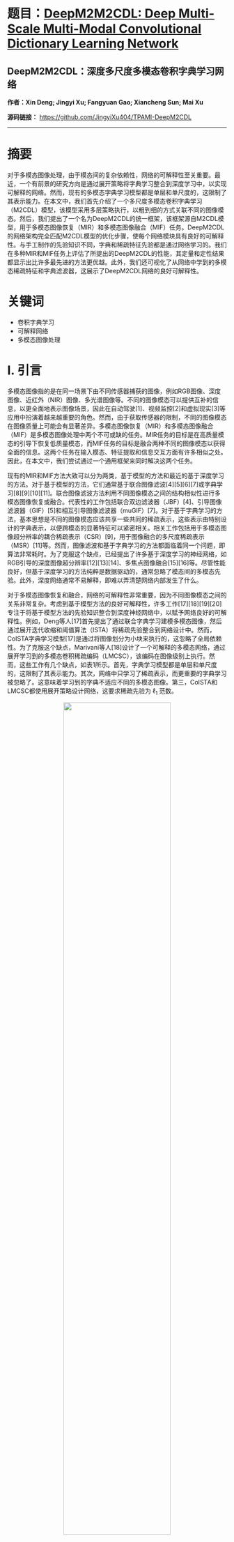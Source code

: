 # 题目：[DeepM2M2CDL: Deep Multi-Scale Multi-Modal Convolutional Dictionary Learning Network](https://ieeexplore.ieee.org/document/10323520/)  
## DeepM2M2CDL：深度多尺度多模态卷积字典学习网络
**作者：Xin Deng; Jingyi Xu; Fangyuan Gao; Xiancheng Sun; Mai Xu** 

**源码链接：** https://github.com/JingyiXu404/TPAMI-DeepM2CDL
****
# 摘要

对于多模态图像处理，由于模态间的复杂依赖性，网络的可解释性至关重要。最近，一个有前景的研究方向是通过展开策略将字典学习整合到深度学习中，以实现可解释的网络。然而，现有的多模态字典学习模型都是单层和单尺度的，这限制了其表示能力。在本文中，我们首先介绍了一个多尺度多模态卷积字典学习（M2CDL）模型，该模型采用多层策略执行，以粗到细的方式关联不同的图像模态。然后，我们提出了一个名为DeepM2CDL的统一框架，该框架源自M2CDL模型，用于多模态图像恢复（MIR）和多模态图像融合（MIF）任务。DeepM2CDL的网络架构完全匹配M2CDL模型的优化步骤，使每个网络模块具有良好的可解释性。与手工制作的先验知识不同，字典和稀疏特征先验都是通过网络学习的。我们在多种MIR和MIF任务上评估了所提出的DeepM2CDL的性能，其定量和定性结果都显示出比许多最先进的方法更优越。此外，我们还可视化了从网络中学到的多模态稀疏特征和字典滤波器，这展示了DeepM2CDL网络的良好可解释性。

# 关键词

- 卷积字典学习
- 可解释网络
- 多模态图像处理

# I. 引言

多模态图像指的是在同一场景下由不同传感器捕获的图像，例如RGB图像、深度图像、近红外（NIR）图像、多光谱图像等。不同的图像模态可以提供互补的信息，以更全面地表示图像场景，因此在自动驾驶[1]、视频监控[2]和虚拟现实[3]等应用中扮演着越来越重要的角色。然而，由于获取传感器的限制，不同的图像模态在图像质量上可能会有显著差异。多模态图像恢复（MIR）和多模态图像融合（MIF）是多模态图像处理中两个不可或缺的任务。MIR任务的目标是在高质量模态的引导下恢复低质量模态，而MIF任务的目标是融合两种不同的图像模态以获得全面的信息。这两个任务在输入模态、特征提取和信息交互方面有许多相似之处。因此，在本文中，我们尝试通过一个通用框架来同时解决这两个任务。

现有的MIR和MIF方法大致可以分为两类，基于模型的方法和最近的基于深度学习的方法。对于基于模型的方法，它们通常基于联合图像滤波[4][5][6][7]或字典学习[8][9][10][11]。联合图像滤波方法利用不同图像模态之间的结构相似性进行多模态图像恢复或融合。代表性的工作包括联合双边滤波器（JBF）[4]、引导图像滤波器（GIF）[5]和相互引导图像滤波器（muGIF）[7]。对于基于字典学习的方法，基本思想是不同的图像模态应该共享一些共同的稀疏表示，这些表示由特别设计的字典表示，以便跨模态的显著特征可以紧密相关。相关工作包括用于多模态图像超分辨率的耦合稀疏表示（CSR）[9]，用于图像融合的多尺度稀疏表示（MSR）[11]等。然而，图像滤波和基于字典学习的方法都面临着同一个问题，即算法非常耗时。为了克服这个缺点，已经提出了许多基于深度学习的神经网络，如RGB引导的深度图像超分辨率[12][13][14]、多焦点图像融合[15][16]等。尽管性能良好，但基于深度学习的方法纯粹是数据驱动的，通常忽略了模态间的多模态先验。此外，深度网络通常不易解释，即难以弄清楚网络内部发生了什么。

对于多模态图像恢复和融合，网络的可解释性非常重要，因为不同图像模态之间的关系非常复杂。考虑到基于模型方法的良好可解释性，许多工作[17][18][19][20]专注于将基于模型方法的先验知识整合到深度神经网络中，以赋予网络良好的可解释性。例如，Deng等人[17]首先提出了通过联合字典学习建模多模态图像，然后通过展开迭代收缩和阈值算法（ISTA）将稀疏先验整合到网络设计中。然而，CoISTA字典学习模型[17]是通过将图像划分为小块来执行的，这忽略了全局依赖性。为了克服这个缺点，Marivani等人[18]设计了一个可解释的多模态网络，通过展开学习到的多模态卷积稀疏编码（LMCSC），该编码在图像级别上执行。然而，这些工作有几个缺点，如表1所示。首先，字典学习模型都是单层和单尺度的，这限制了其表示能力。其次，网络中只学习了稀疏表示，而更重要的字典学习被忽略了。这意味着学习到的字典不适应不同的多模态图像。第三，CoISTA和LMCSC都使用展开策略设计网络，这要求稀疏先验为 $\ell_ 1$ 范数。

<div align=center>
  <img src="https://img-blog.csdnimg.cn/direct/2df2fd309bed49c291e433d33f6b0421.png#pic_ center" width="70%" />
</div>

在本文中，为了克服上述缺点，我们提出了一个深度多尺度多模态卷积字典学习（DeepM2CDL）网络，用于MIR和MIF任务。与现有方法CoISTA[17]和LMCSC[18]相比，我们的创新和改进如下：1）与CoISTA和LMCSC中的单层和单尺度模型相比，我们提出了一个多层和多尺度的卷积字典模型，能够提取更详细的特征。2）与CoISTA和LMCSC只更新稀疏表示不同，我们的DeepM2CDL交替更新不同模态的字典和稀疏表示。这样，学习到的字典能够适应不同的多模态图像，从而提高了MIR和MIF任务的性能。3）我们设计了一个网络来学习多模态图像先验，而不是手工制作的 $\ell_ 1$ 范数稀疏先验。此外，我们的网络架构是严格按照字典学习过程设计的，而不是展开策略。本文的主要贡献总结如下：

- 我们介绍了一个多尺度和多模态卷积字典学习（M2CDL）模型，该模型采用多层策略执行，以粗到细的方式关联不同的图像模态。
- 我们从M2CDL模型派生出一个统一的网络，用于MIR和MIF任务。网络架构具有良好的可解释性，完全匹配M2CDL模型的多尺度和多层优化步骤。
- 我们可视化了从网络中学到的多模态稀疏特征和字典滤波器，展示了所提出的DeepM2CDL网络的良好可解释性。

本文的其余部分组织如下。第二节回顾了多模态字典学习和模型驱动的可解释网络的相关研究。第三节分别介绍了MIR和MIF任务的多尺度多模态卷积字典学习（M2CDL）模型。第四节详细介绍了所提出的DeepM2CDL网络的架构。第五节讨论了不同MIP任务上的实验结果，第六节对本文进行了总结。

# II. 相关工作

## A. 多模态字典学习

多模态字典学习旨在为不同的图像模态学习一组多模态字典滤波器，这在许多多模态图像处理任务中已被广泛使用，例如引导图像超分辨率[9]、[21]、医学图像融合[22]和图像分离[23]。传统的多模态字典学习方法大多在块级别上执行，即整个图像被分割成小块进行字典学习。例如，Kwon等人[10]提出了为RGB和深度图像学习一组多尺度字典，以实现RGB引导的深度图像超分辨率。这些字典需要共享相同的稀疏表示，以密切关联不同的模态。对于图像分离，Deligiannis等人[23]提出了为每种模态学习两个字典，其中一个字典用于共同特征表示，另一个字典用于不同特征表示。这种耦合字典学习方法也已用于多模态图像超分辨率和去噪[9]、[24]。除了上述低级任务，多模态字典学习还被用于一些高级视觉任务，如图像分类[25]和个人重新识别[26]。

上述方法基于块级别的字典学习，通常忽略了整个图像的全局一致性，导致学习效率低下。为了解决这个问题，提出了多模态卷积字典学习，它可以在图像级别上捕获不同模态之间的全局关系。例如，Liu等人[27]将卷积字典学习引入多模态图像融合，显著提高了融合性能并减少了对图像错位的敏感性。对于多模态图像去噪，Gao等人[28]提出了一个在离散傅里叶变换（DFT）域中的耦合卷积字典学习，它可以从不同的图像模态中提取共同信息以提高去噪性能。对于RGB+NIR成像，Hu等人[29]应用多通道卷积稀疏编码从混合测量中重建RGB和NIR图像。对于神经活动检测，Tour等人[30]在大脑信号上应用了多变量卷积稀疏编码，能够检测出典型的时间波形和非正弦μ形模式。多模态字典学习方法具有良好的可解释性，然而，它们的计算复杂性非常高，这使得它们在实际应用中难以应用。

## B. 模型驱动的可解释深度网络

网络的可解释性一直是深度学习的一个重大问题。最近，许多研究工作专注于通过展开策略将图像的先验知识整合到网络设计中，以提高网络的可解释性。众所周知，许多基于模型的参数估计算法通过迭代更新参数，例如用于稀疏估计的迭代收缩和阈值算法（ISTA）、用于压缩感知的近似消息传递（AMP）算法，以及用于一般逆问题的交替方向乘子法（ADMM）。直观地，我们可以通过展开迭代步骤，将这些迭代算法转化为深度网络，即每个迭代可以被视为一个网络层或块。例如，Sun等人[31]提出了将ADMM算法的迭代步骤展开成深度网络，以快速重建磁共振成像（MRI）。对于盲图像去模糊，Li等人[32]从传统的梯度域总变分正则化方法中推广了一个迭代算法，并将其映射到神经网络中。最近，为了图像去噪，Xu等人[33]将其表述为一个多尺度卷积稀疏编码问题，并提出了一个迭代解决方案来解决这个问题。这个迭代解决方案随后被转化为一个可解释的网络，该网络在参数较少的情况下实现了良好的去噪性能。

与上述只涉及一种图像模态的任务相比，对于具有多个图像模态的MIP任务，网络的可解释性更加迫切和必要。在这个领域，已经进行了许多工作，例如多模态图像超分辨率[17]、[18]、[19]，图像配准[34]和图像融合[19]、[35]等。具体来说，对于多模态图像超分辨率，Deng等人[17]提出了一个联合字典学习模型，然后通过两个学习到的迭代收缩和阈值算法（LISTA）[36]分支展开模型以生成深度网络。Marivani等人[18]建立了一个具有边信息的卷积稀疏编码模型，用于引导图像超分辨率。然后他们提出了一个可以展开成可解释网络的近端解决方案。对于图像配准，Blendowski等人[34]将基于CNN的多模态特征整合到经典图像配准流程中，并提出了一个用于对齐MRI和CT图像的监督迭代下降算法（SUITS）。对于图像融合，Xie等人[35]构建了一个多光谱和高光谱图像融合模型，然后通过近端梯度算法优化了这个模型。优化过程被映射到一个深度网络中，其中每个模块都有清晰物理意义。对于医学图像分割，Zhang等人[37]设计了一个模态感知模块，以可学习的方式适应性地聚合模型特定特征，这使得跨模态的信息交换可解释。

# III. 多尺度多模态卷积字典学习 (M2CDL) 模型

对于多模态图像恢复和融合，最重要的问题是如何开发和建模不同模态之间的依赖性。在本节中，我们从卷积字典学习的角度对多模态依赖性进行建模，分别介绍了用于MIR和MIF任务的多尺度多模态卷积字典学习模型。本节使用的主要符号列表在表II中。

<div align=center>
  <img src="https://img-blog.csdnimg.cn/direct/c9dca81633874d6b9cb15c472b29353f.png#pic_ center" width="70%" />
</div>

## A. MIR任务的M2CDL模型

多模态图像恢复（MIR）任务的问题可以被表述如下：给定一个来自某一模态的低质量（LQ）图像  $x \in \mathbb{R}^{m \times n}$ ，以及另一个模态的高质量（HQ）图像  $y \in \mathbb{R}^{m \times n}$ ，我们的目标是在  $y$  的引导下恢复  $x$  的 HQ 版本。这里，我们使用符号  $z \in \mathbb{R}^{m \times n}$  来表示模态  $x$  的恢复 HQ 图像。与其他方法不同，我们以粗到细的方式对  $x$ 、 $y$  和  $z$  之间的关系进行建模，以提高建模精度。首先，我们分别通过多尺度卷积字典学习对  $x$  和  $y$  进行建模，其中  $x$  和  $y$  可以分解为几个尺度，每个尺度都有自己的字典滤波器，如下所示：

$$
x = \sum_ {s=1}^{S} x_ s = \sum_ {s=1}^{S} \sum_ {c=1}^{C} d_ {s,c} \ast u_ {s,c}
$$ 

$$
y = \sum_ {s=1}^{S} y_ s = \sum_ {s=1}^{S} \sum_ {t=1}^{T} h_ {s,t} \ast v_ {s,t}
$$ 

这里， $S$  表示尺度的总数，符号  $\ast$  表示卷积操作。 $x_ s$  和  $y_ s$  分别表示  $x$  和  $y$  在尺度  $s$  的图像分解。对于尺度  $s$ ， $\{ d_ {s,c} \}_ {c=1}^{C} \in \mathbb{R}^{k_ {s,c} \times k_ {s,c} \times C}$  和  $\{ h_ {s,t} \}_ {t=1}^{T} \in \mathbb{R}^{k_ {s,t} \times k_ {s,t} \times T}$  是  $x_ s$  和  $y_ s$  的卷积字典滤波器，滤波器大小分别为  $k_ {s,c} \times k_ {s,c}$  和  $k_ {s,t} \times k_ {s,t}$ 。字典滤波器的总数对于  $x_ s$  和  $y_ s$  分别是  $C$  和  $T$ 。相应地， $\{ u_ {s,c} \}_ {c=1}^{C} \in \mathbb{R}^{m \times n \times C}$  是通过字典滤波器  $\{ d_ {s,c} \}_ {c=1}^{C}$  从  $x_ s$  提取的一组稀疏特征，而  $\{ v_ {s,t} \}_ {t=1}^{T} \in \mathbb{R}^{m \times n \times T}$  是通过  $\{ h_ {s,t} \}_ {t=1}^{T}$  从  $y_ s$  提取的一组稀疏特征。

由于图像  $x$  的质量较低，如果我们只使用从  $x$  提取的稀疏特征， $z$  的恢复可能不令人满意。考虑到  $x$  和  $y$  是在同一场景下获取的，从高质量图像  $y$  提取的特征可以帮助我们更好地从  $x$  恢复  $z$ 。这也是大多数MIR方法的动机。基于这一观察，我们定义了一组非线性映射函数  $\{ F_ s^1(\cdot) \}_ S$ 。对于尺度  $s$ ， $F_ s^1(\cdot)$  利用两种模态的特征，生成联合特征  $\{ f_ {s,c,1} \}_ {c=1}^{C}$  从  $\{ u_ {s,c} \}_ {c=1}^{C}$  和  $\{ v_ {s,t} \}_ {t=1}^{T}$ ，如下所示：

$$
\{ f_ {s,c,1} \}_ {c=1}^{C} = F_ s^1 ( \{ u_ {s,c} \}_ {c=1}^{C}, \{ v_ {s,t} \}_ {t=1}^{T} )
$$ 

这里，联合稀疏特征  $\{ f_ {s,c,1} \}_ {c=1}^{C} \in \mathbb{R}^{m \times n \times C}$  通过整合  $x_ s$  和  $y_ s$  的特征获得。因此，它比  $\{ u_ {s,c} \}_ {c=1}^{C}$  对  $z$  的恢复更有用。为了使字典更好地匹配联合稀疏特征，我们需要通过以下转换函数  $B_ s^1(\cdot)$  进一步更新字典  $\{ d_ {s,c} \}_ {c=1}^{C}$  到  $\{ b_ {s,c,1} \}_ {c=1}^{C} \in \mathbb{R}^{k_ c \times k_ c \times C}$ ：

$$
\{ b_ {s,c,1} \}_ {c=1}^{C} = B_ s^1 ( \{ d_ {s,c} \}_ {c=1}^{C} )
$$ 

对于MIR任务，恢复图像  $z$  的大部分内容来自图像  $x$ ，因此新的字典在(3)中只基于  $x_ s$  的字典  $\{ d_ {s,c} \}_ {c=1}^{C}$  更新。在我们获得了每个尺度的  $\{ f_ {s,c,1} \}_ {c=1}^{C}$  和  $\{ b_ {s,c,1} \}_ {c=1}^{C}$  之后，可以生成一个中间恢复图像  $\hat{x}_ 1 \in \mathbb{R}^{m \times n}$ ，如下所示：

$$
\hat{x}_ 1 = \sum_ {s=1}^{S} \hat{x}_ s^1 = \sum_ {s=1}^{S} \sum_ {c=1}^{C} b_ {s,c,1} \ast f_ {s,c,1}
$$ 

有了联合特征和更新的字典，图像  $\hat{x}_ 1$  预计比  $x$  有更高的图像质量，可以被视为目标图像  $z$  的一个粗略版本。接下来，考虑到  $\hat{x}_ 1$  作为新的输入，我们可以进一步对  $\hat{x}_ 1$  和  $y$  进行建模，如下所示：

$$
\hat{x}_ 1 = \sum_ {s=1}^{S} \sum_ {c=1}^{C} d_ {s,c,1} \ast u_ {s,c,1}
$$ 

$$
y = \sum_ {s=1}^{S} \sum_ {t=1}^{T} h_ {s,t,1} \ast v_ {s,t,1}
$$ 

然后，以相同的方式，我们可以更新不同尺度上的联合稀疏特征  $\{ f_ {s,c,2} \}_ {c=1}^{C}$  和字典  $\{ b_ {s,c,2} \}_ {c=1}^{C}$ ，如下所示：

$$
\{ f_ {s,c,2} \}_ {c=1}^{C} = F_ s^2 ( \{ u_ {s,c,1} \}_ {c=1}^{C}, \{ v_ {s,t,1} \}_ {t=1}^{T} )
$$ 

$$
\{ b_ {s,c,2} \}_ {c=1}^{C} = B_ s^2 ( \{ d_ {s,c,1} \}_ {c=1}^{C} )
$$ 

通过将  $\{ f_ {s,c,2} \}_ {c=1}^{C}$  与  $\{ b_ {s,c,2} \}_ {c=1}^{C}$  进行卷积，我们可以生成第二个中间恢复图像  $\hat{x}_ 2$ ：

$$
\hat{x}_ 2 = \sum_ {s=1}^{S} \hat{x}_ s^2 = \sum_ {s=1}^{S} \sum_ {c=1}^{C} b_ {s,c,2} \ast f_ {s,c,2}
$$ 

按照相同的方式，可以生成一系列中间恢复图像  $\{ \hat{x}_ q \}_ N^{q=1}$ ，逐渐接近目标图像  $z$ 。最终，我们可以将恢复图像  $z$  作为最后一个中间图像  $\hat{x}_ N$  获得：

$$
z = \hat{x}_ N = \sum_ {s=1}^{S} \hat{x}_ s^N = \sum_ {s=1}^{S} \sum_ {c=1}^{C} b_ {s,c,N} \ast f_ {s,c,N}
$$ 

以上完成了MIR任务的M2CDL模型的描述。

## B. MIF任务的M2CDL模型

对于多模态图像融合（MIF）任务，我们的目标是生成一个新的图像  $z$ ，它包含了源图像  $x$  和  $y$  的有利信息。与MIR任务不同，在MIF任务中， $x$  和  $y$  模态被认为具有相同的图像质量。因此，我们对MIF任务的M2CDL模型进行了微调。首先，与MIR任务一样，我们按照(1)分别对  $x$  和  $y$  进行多尺度建模。然后，考虑到每种模态都包含另一种模态所缺失的信息，我们为尺度  $s$  的  $x$  和  $y$  模态分别生成联合特征  $\{ f_ {s,c,1} \}_ {c=1}^{C}$  和  $\{ g_ {s,t,1} \}_ {t=1}^{T}$ ，如下所示：

$$
\{ f_ {s,c,1} \}_ {c=1}^{C} = F_ s^1 ( \{ u_ {s,c} \}_ {c=1}^{C}, \{ v_ {s,t} \}_ {t=1}^{T} )
$$ 

$$
\{ g_ {s,t,1} \}_ {t=1}^{T} = G_ s^1 ( \{ u_ {s,c} \}_ {c=1}^{C}, \{ v_ {s,t} \}_ {t=1}^{T} )
$$ 

在上述方程中，我们使用非线性映射函数  $F_ s^1(\cdot)$  和  $G_ s^1(\cdot)$  分别为  $x$  和  $y$  模态在尺度  $s$  生成联合特征。相应地，它们的字典通过转换函数  $B_ s^1(\cdot)$  和  $E_ s^1(\cdot)$  更新，如下所示：

$$
\{ b_ {s,c,1} \}_ {c=1}^{C} = B_ s^1 ( \{ d_ {s,c} \}_ {c=1}^{C}, \{ h_ {s,t} \}_ {t=1}^{T} )
$$ 

$$
\{ e_ {s,t,1} \}_ {t=1}^{T} = E_ s^1 ( \{ d_ {s,c} \}_ {c=1}^{C}, \{ h_ {s,t} \}_ {t=1}^{T} )
$$ 

这里， $\{ b_ {s,c,1} \}_ {c=1}^{C} \in \mathbb{R}^{k_ c \times k_ c \times C}$  和  $\{ e_ {s,t,1} \}_ {t=1}^{T} \in \mathbb{R}^{k_ t \times k_ t \times T}$  分别表示每个模态在尺度  $s$  更新后的字典，与联合特征相匹配。然后，我们可以生成中间融合图像  $\hat{x}_ 1$  和  $\hat{y}_ 1$ ，如下所示：

$$
\hat{x}_ 1 = \sum_ {s=1}^{S} \hat{x}_ s^1 = \sum_ {s=1}^{S} \sum_ {c=1}^{C} b_ {s,c,1} \ast f_ {s,c,1}
$$

$$
\hat{y}_ 1 = \sum_ {s=1}^{S} \hat{y}_ s^1 = \sum_ {s=1}^{S} \sum_ {t=1}^{T} e_ {s,t,1} \ast g_ {s,t,1}
$$ 

有了联合特征和字典，图像  $\hat{x}_ 1$  包含了  $x$  和  $y$  的信息，图像  $\hat{y}_ 1$  也是如此。这意味着我们更接近我们的融合目标  $z$ 。在下一步中，我们考虑  $\hat{x}_ 1$  和  $\hat{y}_ 1$  作为新输入，以相同的方式生成第二组中间融合图像  $\hat{x}_ 2$  和  $\hat{y}_ 2$ 。最后，我们可以生成一系列中间融合图像  $\{ \hat{x}_ q, \hat{y}_ q \}_ N^{q=1}$ 。理想情况下，随着迭代次数  $q$  的增加，生成的中间图像  $\hat{x}_ q$  和  $\hat{y}_ q$  将更接近目标融合图像  $z$ 。经过  $N$  次迭代后，融合图像  $z$  可以通过  $\hat{x}_ N$  和  $\hat{y}_ N$  的加权平均获得。通过引入权重变量  $W_ x$  和  $W_ y$ ，MIF任务中的最终融合结果  $z$  可以按照以下方式获得：

$$
z = W_ x \cdot \hat{x}_ N + W_ y \cdot \hat{y}_ N
$$ 

注意，同一位置的  $W_ x$  和  $W_ y$  中的元素之和应等于1。这完成了MIF任务的M2CDL模型的描述。

# IV. 网络架构

基于第III节中的两个M2CDL模型，我们开发了一个统一的DeepM2CDL网络来解决MIR和MIF任务，如图1所示。在本节中，我们首先在第IV-A节介绍用于MIR任务的DeepM2CDL网络，然后在第IV-B节介绍用于MIF任务的网络。

<div align=center>
  <img src="https://img-blog.csdnimg.cn/direct/ad1e8dad48d34bb4a648f0675e50ace2.png#pic_ center" width="70%" />
</div>

## A. DeepM2CDL 网络在多模态图像恢复 (MIR) 任务中的应用

如图 1(a) 所示，所提出的 DeepM2CDL 网络架构由多个多模态图像恢复 (MIR) 模块 (MIRMs) 组成。每个 MIRM 模块由三个块组成：针对 x 模态的多尺度字典学习块 (MDLBx)，针对 y 模态的多尺度字典学习块 (MDLBy)，以及恢复块 (RB)。由于每个 MIRM 模块的结构相同，我们以第一个 MIRM 模块为例来详细说明每个部分，如下所述。

**多尺度字典学习块**：在我们的网络中，针对 x 模态的多尺度字典学习块 (MDLBx) 的架构与针对 y 模态的块 (MDLBy) 相同。因此，为了简化说明，本节中我们仅详细介绍 MDLBx 块。

在 (2) 和 (3) 中，为了生成联合特征和字典，我们首先需要从每个单一模态中学习每个尺度的稀疏特征和卷积字典。MDLBx 块旨在为 x 模态实现此目标。MDLBx 块的输入是图像 x，输出是一组稀疏特征 $\{u_ {s,c}\}^{S,C}_ {s=1,c=1}$ 和一组卷积字典 $\{d_ {s,c}\}^{S,C}_   {s=1,c=1}$ 。该过程可以表述为以下优化问题：

   $$
   argmin_ {u_ {s,c},d_ {s,c}} \frac{1}{2} \left\| x - \sum_ {s=1}^{S} \sum_ {c=1}^{C} d_ {s,c} \* u_ {s,c} \right\|^2_ 2 + \lambda_ u \sum_ {s=1}^{S} \sum_ {c=1}^{C} \psi(u_ {s,c}) + \lambda_ d \sum_ {s=1}^{S} \sum_ {c=1}^{C} \phi(d_ {s,c})
   $$
   
   其中， $\psi(\cdot)$ 衡量特征的稀疏性， $\phi(\cdot)$ 表示字典的正则化， $\lambda_ u$ 和 $\lambda_ d$ 是正则化参数。为了计算所有 S 尺度的 $u_ {s,c}$ 和 $d_ {s,c}$ ，我们假设较低的尺度对应于粗糙的图像细节，而较高的尺度对应于更精细的图像细节。根据我们的假设，第一尺度包含了大部分图像内容，并且应该能够很好地重建原始图像 x。因此，我们首先令 $x_ 1 = x$ 并更新第一尺度的 $u_ {1,c}$ 和 $d_ {1,c}$ ，同时固定其他尺度的 $u_ {s,c}$ 和 $d_ {s,c}$ ，可以表述为： 
   
   $$
   argmin_ {u_ {1,c},d_ {1,c}} \frac{1}{2} \left\| x_ 1 - \sum_ {c=1}^{C} d_ {1,c} \* u_ {1,c} \right\|^2_ 2 + \lambda_ u \sum_ {c=1}^{C} \psi(u_ {1,c}) + \lambda_ d \sum_ {c=1}^{C} \phi(d_ {1,c})
   $$
   
   按照 [38] 中的逐步迭代更新方法，上述优化问题可以通过引入辅助变量 $\{u'_ {1,c}\}^C_ {c=1}$ 和 $\{d'_ {1,c}\}^C_ {c=1}$ 被分解为以下两个子问题：
   
   $$
   argmin_ {u'_ {1,c},u_ {1,c}} \frac{1}{2} \left\| x_ 1 - \sum_ {c=1}^{C} d_ {1,c} \* u_ {1,c} \right\|^2_ 2 + \lambda_ u \sum_ {c=1}^{C} \psi(u_ {1,c}) + \alpha_ u \sum_ {c=1}^{C} \left\| u_ {1,c} - u'_ {1,c} \right\|^2_ 2
   $$ 
   
   $$
   argmin_ {d'_ {1,c},d_ {1,c}} \frac{1}{2} \left\| x_ 1 - \sum_ {c=1}^{C} d'_ {1,c} \* u_ {1,c} \right\|^2_ 2 + \lambda_ d \sum_ {c=1}^{C} \phi(d_ {1,c}) + \alpha_ d \sum_ {c=1}^{C} \left\| d'_ {1,c} - d_ {1,c} \right\|^2_ 2
   $$
   
   其中 $\alpha_ u$ 是衡量辅助变量 $\{u'_ {1,c}\}^C_ {c=1}$ 与目标稀疏特征 $\{u_ {1,c}\}^C_ {c=1}$ 之间误差的正则化参数。 $\alpha_ d$ 是衡量辅助变量 $\{d'_ {1,c}\}^C_ {c=1}$ 与目标卷积字典 $\{d_ {1,c}\}^C_ {c=1}$ 之间误差的正则化参数。公式 (15a) 可以进一步分解为以下两个优化问题，以交替更新 $\{u_ {1,c}\}^C_ {c=1}$ 和 $\{u'_ {1,c}\}^C_ {c=1}$ ：
   
   $$
   u'_ {1,c}(i) = argmin_ {u^\*_ {1,c}} \frac{1}{2} \left\| x_ 1 - \sum_ {c=1}^{C} d_ {1,c}^{(i-1)} \* u^\*_ {1,c} \right\|^2_ 2 + \alpha_ u \sum_ {c=1}^{C} \left\| u^\*_ {1,c} - u_ {1,c}^{(i-1)} \right\|^2_ 2
   $$
   
   $$
   u_ {1,c}(i) = argmin_ {u^\*_ {1,c}} \sum_ {c=1}^{C} \psi(u^\*_ {1,c}) + \alpha_ u \frac{\lambda_ u}{C} \sum_ {c=1}^{C} \left\| u'_ {1,c}(i) - u^\*_ {1,c} \right\|^2_ 2
   $$
   
   这里，i 表示迭代次数。 $u_ {1,c}(i)$ 和 $u_ {1,c}(i)$ 分别是在第 i 次迭代中更新的 $u_ {1,c}$ 和 $u_ {1,c}$ ，其中 $u_ {1,c}(0)$ 被初始化为一个随机矩阵。公式 (16a) 有一个封闭形式的解，我们将其称为辅助稀疏表示 (ASR) 单元。对于公式 (16b)，由于 $\psi(\cdot)$ 的非线性，不可能得到封闭形式的解。因此，我们设计了一个名为稀疏表示更新 (SRU) 的网络来解决这个优化问题。在公式 (16b) 中，我们尝试将 $u_ {1,c}(i)$ 映射到一个更好的 $u_ {1,c}(i)$ ，这类似于图像到图像的映射问题。因此，采用了 U-Net 风格的架构来解决这个问题 [39]。U-Net 中的下采样分支可以作为 $\psi(\cdot)$ 的角色，逐渐提取最具代表性的特征。图 3(a) 展示了 SRU 单元的网络架构，它接受 $u'_ {1,c}(i)$ 和 $\alpha_ u \lambda_ u$ 作为输入，并输出更新后的 $u_ {1,c}(i)$ 。ASR 单元的解决方案细节和 SRU 的网络结构细节在补充材料中介绍。
   
   类似地，公式 (15b) 可以通过交替更新 $\{d_ {1,c}\}^C_ {c=1}$ 和 $\{d'_ {1,c}\}^C_ {c=1}$ 通过以下两个公式求解：
   
   $$
   d_ {1,c}(i) = argmin_ {d^\*_ {1,c}} \frac{1}{2} \left\| x_ 1 - \sum_ {c=1}^{C} d^\*_ {1,c} \* u_ {1,c}(i) \right\|^2_ 2 + \alpha_ d \sum_ {c=1}^{C} \left| d^\*{1,c} - d{1,c}^{(i-1)} \right|^2_ 2
   $$
   
   $$
   d_ {1,c}(i) = argmin_ {d^{1,c}} \sum{c=1}^{C} \phi(d^{1,c}) + \alpha_ d \frac{\lambda_ d}{C} \sum{c=1}^{C} \left| d'{1,c}(i) - d^\*{1,c} \right|^2_ 2
   $$
   
   公式 (17a) 的封闭形式解被称为辅助字典计算 (ADC) 单元。 $d_ {1,c}(0)$ 被初始化为一个零矩阵。正如 [40] 中所展示的，图像的字典应该具有清晰的结构和模式，这些可以通过使用 DCT 或小波进一步稀疏表示。受到这一启发，公式 (17b) 中的字典约束 $\phi(d_ {1,c}^\*)$ 被指定为：
   
   $$
   phi(d_ {1,c}^\*) : d_ {1,c}^\* = W u_ c, \quad \|u_ c\|_ 0 \leq l
   $$
   
   在上述等式中， $W$ 表示先验矩阵，它使 $d_ {1,c}^\*$ 在其上稀疏。通常，先验矩阵可以是固定的 DCT 框架或小波，而在本文中，我们设计了一个名为字典过滤器更新 (DFU) 的网络来隐式学习它。DFU 网络是一个简单的残差神经网络，包含几个卷积层和 Relu 激活函数。网络的输入是辅助字典 $d_ {1,c}(i)$ 和 $\alpha_ d \lambda_ d$ ，输出是更新后的字典 $d_ {1,c}(i)$ 。图 3(b) 展示了 DFU 单元的网络架构。由于空间限制，DFU 单元的详细结构也在补充材料中介绍。

<div align=center>
  <img src="https://img-blog.csdnimg.cn/direct/ccc9814465b5449abd9773aefe56711f.png#pic_ center" width="70%" />
</div>

   上述解决 (14) 的过程应该重复 $J_ x$ 次迭代。然后，我们将迭代解映射到一个循环网络块中，即针对 x 模态的字典学习块 (DLBx) 块。如图 2(b) 所示，DLBx 块由多个 ASR 和 SRU 单元组成，用于更新稀疏特征，以及多个 ADC 和 DFU 单元用于更新字典过滤器。经过 $J_ x$ 次迭代后，DLBx 块的最终输出是学习的稀疏特征 $u_ {1,c}(J_ x)$ 和字典过滤器 $d_ {1,c}(J_ x)$ 。

<div align=center>
  <img src="https://img-blog.csdnimg.cn/direct/4d9fa4877dd4453184379f94f4d1997c.png#pic_ center" width="70%" />
</div>

   然而，仅使用一个尺度无法从 x 模态中提取信息而不丢失任何细节。根据我们的假设，剩余的更精细的细节可以通过第二尺度提取，如下所示：

$$
argmin_ {u_ {2,c},d_ {2,c}} \frac{1}{2} \left\| x_ 2 - \sum_ {c=1}^{C} d_ {2,c} \* u_ {2,c} \right\|^2_ 2 + \lambda_ u \sum_ {c=1}^{C} \psi(u_ {2,c}) + \lambda_ d \sum_ {c=1}^{C} \phi(d_ {2,c})
$$

这里 $x_ 2$ 表示在第一尺度的字典学习之后剩余的细节，即 $x_ 2 = x - \sum_ {c=1}^{C} d_ {1,c}(J_ x) \* u_ {1,c}(J_ x)$ 。为了方便表达，我们定义 $\tilde{x}_ 1 = \sum_ {c=1}^{C} d_ {1,c}(J_ x) \* u_ {1,c}(J_ x)$ ，它表示第一尺度的重建图像，如图 2 所示。公式 (19) 可以通过与 (14) 相同的方法通过一个 DLBx 块求解。最后，对于第 S 尺度， $u_ {S,c}$ 和 $d_ {S,c}$ 可以按照以下方式计算：

$$
argmin_ {u_ {S,c},d_ {S,c}} \frac{1}{2} \left\| x_ S - \sum_ {c=1}^{C} d_ {S,c} \* u_ {S,c} \right\|^2_ 2 + \lambda_ u \sum_ {c=1}^{C} \psi(u_ {S,c}) + \lambda_ d \sum_ {c=1}^{C} \phi(d_ {S,c})
$$

其中 $x_ S$ 表示在所有先前尺度的字典学习之后剩余的图像，即 $x_ S = x - \sum_ {s=1}^{S-1} \sum_ {c=1}^{C} d_ {s,c}(J_ x) \* u_ {s,c}(J_ x)$ 。为了表达方便，我们在这里省略了上标 Jx。

如图 2(a) 所示，每个 MDLBx 块包含 S 个 DLBx 块，以实现多尺度信息提取。MDLBx 块的输出是多尺度稀疏特征集合 $\{u_ {s,c}\}^{S,C}_ {s=1,c=1}$ 和卷积字典集合 $\{d_ {s,c}\}^{S,C}_ {s=1,c=1}$ 。针对 y 模态的 MDLBy 块的结构与 MDLBx 块相同。MDLBy 块的输出是多尺度稀疏特征集合 $\{v_ {s,t}\}^{S,T}_ {s=1,t=1}$ 和卷积字典集合 $\{h_ {s,t}\}^{S,T}_ {s=1,t=1}$ 。

关于稀疏性约束 $\psi(\cdot)$ 的讨论：在本文中，我们不要求稀疏性约束 $\psi(\cdot)$ 是特定格式，如 $\ell_ 1$ 范数。相反，我们使用网络来学习约束，以找到最适合特定任务和不同输入的先验。通过网络训练，学习到的稀疏性约束可以自适应于不同的任务和不同的输入，这使得结果比固定和特定的约束更准确。

**恢复块 (RB)**：在 DLBx 和 DLBy 块之后，我们可以分别从 x 和 y 模态提取稀疏特征 $\{u_ {s,c}\}^{S,C}_ {s=1,c=1}$ 和 $\{v_ {s,t}\}^{S,T}_ {s=1,t=1}$ 。接下来，我们需要根据 (2) 生成联合稀疏特征，以利用 y 模态的特征来指导 x 模态在所有尺度上的恢复。相应地，我们需要通过 (3) 更新卷积字典，以使它们与联合稀疏特征相匹配。之后，可以通过 (4) 获得恢复图像。恢复块 (RB) 被设计来完成上述过程，对应于 (2) 中的非线性映射函数 $F^{(s)}_ 1(\cdot)$ ，(3) 中的字典过滤器更新函数 $B^{(s)}_ 1(\cdot)$ 以及 (4) 中的图像恢复。RB 块的结构如图 4(a) 所示，其中每个棕色虚线块表示一个尺度的联合稀疏特征生成和字典更新过程。

<div align=center>
  <img src="https://img-blog.csdnimg.cn/direct/0888ef33e6ee4b6fa466463e87a1a7ab.png#pic_ center" width="70%" />
</div>

如该图所示，一方面，我们使用一系列具有 ReLU 激活的卷积层来生成每个尺度的联合稀疏特征 $f^{(s)}_ {c,1}$ ，输入为 $u^{(s)}_ {c}$ 和 $v^{(s)}_ {t}$ 。另一方面，我们通过几个具有 Relu 激活的卷积层来更新字典过滤器 $b^{(s)}_ {c,1}$ 从 $d^{(s)}_ {c}$ 。这些卷积层的详细结构在补充材料中介绍。最后，不同尺度的 $b^{(s)}_ {c,1}$ 和 $f^{(s)}_ {c,1}$ 分别卷积，根据 (4) 生成一组多尺度恢复图像 $\{\hat{x}^{(s)}_ 1\}^{S}_ {s=1}$ ，它们相加生成恢复图像 $\hat{x}_ 1$ 。上述完成了第一个 MIRM 模块的设计，整个第一个 MIRM 模块的设计过程在算法 1 中总结。

**MIRMs 之间的连接**：上述第 IV-A1 至 IV-A3 节完成了第一个 MIRM 模块的网络结构设计。如图 1 所示，我们有一系列 MIRM 模块来实现 MIR 任务。每个 MIRM 模块采用前一个 MIRM 的恢复中间图像和原始图像 y 作为输入，产生一个新的中间图像。具体来说，第一个 MIRM 模块的输入是 x 和 y 图像，输出是恢复的中间图像 $\hat{x}_ 1$ 。在第一个 MIRM 之后，y 模态的有用信息已经被纳入 x 中以生成中间图像 $\hat{x}_ 1$ 。然而，中间图像 $\hat{x}_ 1$ 只是目标图像 z 的粗略恢复版本。因此，在第二个 MIRM 中，我们将 $\hat{x}_ 1$ 和 y 作为新输入，以生成第二个中间图像 $\hat{x}_ 2$ 。图像 $\hat{x}_ 2$ 的恢复质量应该比 $\hat{x}_ 1$ 更好，更接近我们的目标图像 z。按照这种方式，经过第 N 个 MIRM 后，我们可以得到 $\hat{x}_ N$ ，这是我们的最终恢复图像 z。

为了训练 MIR 任务的 DeepM2CDL 网络，我们选择最小化预测恢复图像 z 和真实图像 zgt 之间的平均绝对误差 (MAE) 损失，如下所示：

$$
L_ {MIR} = L_ {MAE}(z, z_ {gt})
$$

上述完成了 MIR 任务的 DeepM2CDL 网络的介绍。

## B. DeepM2CDL 网络在多模态图像融合 (MIF) 任务中的应用

图 1(b) 展示了 DeepM2CDL 网络用于 MIF 任务的框架，该框架由多个多模态图像融合 (MIF) 模块 (MIFMs) 组成。每个 MIFM 模块由一个 MDLBx 块、一个 MDLBy 块和一个融合块 (FB) 组成。MDLBx 和 MDLBy 块与 MIR 任务中的块相同，因此本节我们只介绍 FB 块。

FB 块是根据 (9)、(10) 和 (11) 设计的，其架构如图 4(b) 所示。具体来说，通过 MDLBx 和 MDLBy 块，我们可以获取多尺度稀疏特征 $\{u_ {s,c}\}^{S,C}_ {s=1,c=1}$ 和 $\{v_ {s,t}\}^{S,T}_ {s=1,t=1}$ ，以及相应的卷积字典 $\{d_ {s,c}\}^{S,C}_ {s=1,c=1}$ 和 $\{h_ {s,t}\}^{S,T}_ {s=1,t=1}$ 。之后，以这两个稀疏特征作为输入，对于第 s 个尺度，我们通过一系列卷积层为模态 x 和 y 生成联合特征 $f^{(s)}_ {c,1}$ 和 $g^{(s)}_ {t,1}$ 。这个过程对应于公式 (9a) 和 (9b)。

类似地，以两个字典作为输入，我们可以分别更新模态 x 和 y 的字典过滤器 $b^{(s)}_ {c,1}$ 和 $e^{(s)}_ {t,1}$ 。这个过程对应于公式 (10a) 和 (10b)。最后，每个尺度的 $f^{(s)}_ {c,1}$ 与相同尺度的 $b^{(s)}_ {c,1}$ 卷积，根据公式 (11a) 生成基于 x 的中间融合图像 $\hat{x}_ 1$ ； $g^{(s)}_ {t,1}$ 与 $e^{(s)}_ {t,1}$ 卷积，根据公式 (11b) 生成基于 y 的中间融合图像 $\hat{y}_ 1$ 。这完成了第一个 MIFM 模块的网络架构。输入到第一个 MIFM 模块的是图像 x 和 y，输出是两个中间融合图像 $\hat{x}_ 1$ 和 $\hat{y}_ 1$ 。这完成了第一个 MIFM 模块的网络架构设计。该过程在算法 1 中进行了总结。

第一个 MIFM 模块的输出 $\hat{x}_ 1$ 和 $\hat{y}_ 1$ 然后被送入第二个 MIFM，以生成新的融合图像 $\hat{x}_ 2$ 和 $\hat{y}_ 2$ 。最后，在第 N 个 MIFM 之后，我们可以获取 $\hat{x}_ N$ 和 $\hat{y}_ N$ 。根据公式 (12)，最终的融合结果 z 是 $\hat{x}_ N$ 和 $\hat{y}_ N$ 的加权和。MIF 任务的损失函数与 MIR 任务相同，即公式 (21)，它最小化了预测和真实融合图像之间的 MAE 损失。

# V. 实验

在本节中，我们评估了所提出的 DeepM2CDL 网络在四种典型的多模态图像处理 (MIP) 任务中的有效性，包括闪光灯引导的非闪光灯图像去噪、RGB引导的深度图像超分辨率、多聚焦图像融合和多曝光图像融合。第 V-A 节介绍了实验设置，包括数据集、评估指标和实现细节。从第 V-B 节到第 V-E 节展示了不同 MIP 任务上的定量和定性结果。第 V-F 节可视化了网络中学习到的中间特征和字典，以展示网络的良好可解释性。最后，第 V-G 节对一些重要组件进行了消融研究并进行了讨论。

## A. 实验设置

### 数据集
在本文中，我们在四种不同的 MIP 任务上评估了我们的 DeepM2CDL 的性能。具体来说，对于闪光灯引导的非闪光灯图像去噪任务，我们从 Aksoy et al. [52] 中随机选择了 400 对图像进行训练，并使用 12 对图像进行测试。测试图像对涵盖了不同类别的图像内容。对于 RGB 引导的深度图像超分辨率任务，训练数据来自 DPDN 数据集 [53]，提供了 1,000 对合成的 RGB 和深度图像对。测试数据集来自 Middlebury 数据集 [54] 和 Sintel 数据集 [55]。对于多聚焦图像融合任务，我们从 DIV2K 数据集 [56] 生成训练数据。具体来说，我们通过对随机选定区域应用高斯模糊来生成互补的近聚焦和远聚焦图像对。多聚焦图像融合的测试图像对来自 Lytro 多聚焦图像数据集 [57]。对于多曝光图像融合，训练数据来自 SICE 数据集 [58]，其中包含具有七个不同曝光水平的多曝光图像序列。我们随机选择了 340 对极度过曝和欠曝的图像进行训练，涵盖了自然风光、建筑、人类活动等场景。测试图像来自 SICE 数据集 [58]、MEFB 数据集 [59] 和 PQA-MEF 数据集 [60]。本文中使用的所有训练和测试图像可以从以下链接下载：https://drive.google.com/drive/folders/1Dpjl7KPrDtrbstNjgxzwYjhvlu4OWlrb?usp=sharing。

### 评估指标
对于 MIR 任务，我们采用三个指标来评估恢复图像的质量，包括均方根误差 (RMSE)、峰值信噪比 (PSNR) 和结构相似性指数 (SSIM)。给定恢复图像 $I_ r \in \mathbb{R}^{m \times n}$ 和真实图像 $I_ {gt} \in \mathbb{R}^{m \times n}$ ，这三个指标定义如下：
- RMSE: 均方根误差 (RMSE) 已广泛用于衡量 RGB 引导深度图像超分辨率中的深度图像质量。RMSE 的计算定义如下：
  
$$
RMSE(I_ r, I_ {gt}) = \sqrt{\frac{1}{mn} \sum_ {i=1}^{m} \sum_ {j=1}^{n} (I_ r - I_ {gt})^2}
$$
  
  
- PSNR: 峰值信噪比 (PSNR) 是另一个广泛使用的图像质量评估指标。基于 RMSE 的定义，PSNR 定义如下：
  
$$
PSNR(I_ r, I_ {gt}) = 20 \log_ {10} \left( \frac{255}{RMSE} \right)
$$

  
  
- SSIM: 结构相似性指数度量 (SSIM) [61] 基于结构信息的退化来评估图像质量。它主要考虑图像的三个关键特征，即亮度、对比度和结构。与 RMSE 和 PSNR 相比，SSIM 与人类视觉感知更为一致，计算如下：
  
$$
SSIM(I_ r, I_ {gt}) = \frac{(2\mu_ r \mu_ {gt} + C_ 1)(2\sigma_ r,gt + C_ 2)}{(\mu_ r^2 + \mu_ {gt}^2 + C_ 1)(\sigma_ r^2 + \sigma_ {gt}^2 + C_ 2)}
$$
  
  
  其中 $\mu_ r$, $\mu_ {gt}$ 分别是 $I_ r$ 和 $I_ {gt}$ 的均值值， $\sigma_ r$, $\sigma_ {gt}$ 表示 $I_ r$ 和 $I_ {gt}$ 的标准偏差， $\sigma_ r,gt$ 表示协方差值， $C_ 1$, $C_ 2$ 是常数正值。

对于多曝光图像融合，我们采用四个常用指标来衡量融合图像的质量，包括特征互信息 (FMI) [62]、多曝光图像融合结构相似性 (MEF-SSIM) [60]、非线性相关信息熵 (QNCIE) [63] 和峰值信噪比 (PSNR) [64]。FMI 指标表示从源图像传输到融合图像的特征信息量。MEF-SSIM 和 QNCIE 分别评估融合图像与源图像之间的结构相似性和非线性相关性。这些四个指标的值越高，表明多曝光图像融合的性能越好。对于多聚焦图像融合，也使用了四个指标来衡量融合图像质量，包括标准差 (SD) [65]、平均梯度 (AG) [66]、边缘强度 (EI) [67] 和视觉信息保真度 (VIF) [68]。具体来说，SD 表示融合图像的分布和对比度，AG 衡量融合图像的梯度信息，EI 计算融合图像中的边缘强度信息，VIF 反映融合图像的信息保真度。这些四个指标的值越高，表明融合性能越好。

### 实现细节

对于所有任务，我们使用 Adam 优化器来训练网络，使用标准参数。初始学习率设置为 $1 \times 10^{-4}$ ，并在每 25,000 次迭代后减半。在本文中，MIRMs 和 MIFMs 的数量 N 都设置为 2。DLBx 块中的迭代次数 Jx 和 DLBy 块中的迭代次数 Jy 都设置为 2。网络中使用的卷积过滤器大小为 5 × 5。权重矩阵 $W_ x$ 和 $W_ y$ 都设置为所有元素为 0.5。网络通过正交分布初始化，并训练了大约 1e6 个周期。对于两个 MIR 相关任务，训练补丁大小为 128 × 128，总共约有 500,000 个训练补丁。对于多聚焦图像融合和多曝光图像融合，补丁大小分别为 200 × 200 和 64 × 64，总共约有 300,000 个训练补丁。

## B. 闪光灯引导的非闪光灯图像去噪

在这项任务中，我们使用所提出的 DeepM2CDL 网络来去噪非闪光灯图像，并以相应的闪光灯图像为指导。为了证明我们方法的有效性，我们将其与八种最先进的单图像或引导图像去噪方法进行了比较，包括 CBM3D [42]、DnCNN [43] 和 MAXIM [44] 用于单图像去噪，DJFR [45]、MuGIF [7]、CU-Net [19]、DKN [46]、MM-CNN [48]、UMGF [47]、MN [49]、FGDNet [50] 和 RIDFnF [51] 用于引导图像去噪。这些比较方法的结果是通过运行作者提供的官方代码获得的。

表 III 展示了我们方法和比较方法在不同高斯噪声标准差 $\sigma = 25, 50$ 和 $75$ 下的去噪结果。

<div align=center>
  <img src="https://img-blog.csdnimg.cn/direct/fd4db92533704fb69d33f115a2dea506.png#pic_ center" width="70%" />
</div>

从表中可以看出，我们的方法在几乎所有测试图像上都优于其他比较方法。具体来说，我们的方法在 $\sigma = 25, \sigma = 50$ 和 $\sigma = 75$ 噪声水平下，平均 PSNR 分别比第二好的方法高出 0.65 dB、1.09 dB 和 1.12 dB。可以看出，随着噪声水平的提高，我们方法的 PSNR 提升更加明显。这表明我们的方法在处理严重噪声污染的图像时更加有利。

除了数值结果，我们还在图 5 中可视化了不同方法在 $\sigma = 75$ 下的去噪图像。

<div align=center>
  <img src="https://img-blog.csdnimg.cn/direct/9a7307a742c44ef38ab2a7991ecb9cdf.png#pic_ center" width="70%" />
</div>

如图所示，我们的方法能够有效地去除噪声以恢复足够的图像细节，而其他方法要么导致边缘模糊 [19]、[43]、[49]，要么导致图像细节不足 [7]。定量和定性结果都证明了我们的 DeepM2CDL 在利用跨模态信息进行引导图像去噪方面的卓越性能。

## C. RGB 引导的深度图像超分辨率

在这项任务中，我们评估了 DeepM2CDL 网络在 RGB 引导的深度图像超分辨率任务中的性能。具体来说，我们首先将深度图像下采样 4 倍，然后通过双三次插值进行上采样。插值的深度图像质量较低，然后以高分辨率 RGB 图像为指导进行增强。为了使通道数与深度图像一致，我们将 RGB 图像转换为 YCbCr 格式，并仅使用 Y 通道作为指导。

为了证明所提出方法的有效性，我们将其与多种最先进的方法进行了比较，这些方法可以分为三类：1) 提出用于单图像超分辨率的方法，包括 SCN [71]、EDSR [72] 和 SRFBN [74]。2) 特别设计用于 RGB 引导的深度图像超分辨率的方法，包括 Lu et al. [69]、Gu et al. [70]、RCGD [73]、DepthSR-Net [13]、RADAR [75]、PMBANet [76]、AHMF [77]、DCTNet [78]、CODON [79] 和 GeoDSR [80]。3) 旨在解决一般多模态图像恢复问题的方法，包括 DJFR[45]、CoISTA[17]、CU-Net[19]、LMCSC[18]、DKN[46]、UMGF [47]。在上述方法中，SCN [71]、CoISTA [17]、CU-Net [19] 和 LMCSC [18] 是由字典学习驱动的可解释网络，与我们的方法更为接近。所有比较结果都是通过官方代码获得的。

表 IV 展示了我们的 DeepM2CDL 和比较方法在 RGB 引导的 4 倍深度图像超分辨率中的 RMSE 和 SSIM 结果。

<div align=center>
  <img src="https://img-blog.csdnimg.cn/direct/0dd9c33ef3a841d4a908108658640cc4.png#pic_ center" width="70%" />
</div>

较低的 RMSE 值和较高的 SSIM 值表示更好的超分辨率性能。从表中可以看出，我们的方法在大多数情况下在 RMSE 和 SSIM 方面都优于其他比较方法。具体来说，我们方法的平均 SSIM 值为 0.9948，在所有方法中最高。此外，我们方法的平均 RMSE 值为 1.59，远低于第二好的方法，后者仅达到 1.88。为了直观展示我们方法与比较方法的优势，我们在图 6 中可视化了不同方法的超分辨率深度图像。

<div align=center>
  <img src="https://img-blog.csdnimg.cn/direct/6900c58ae669446bb8de663fcc517517.png#pic_ center" width="70%" />
</div>

如图所示，我们的方法能够以更清晰的边缘恢复深度图像，无论是在前景还是背景区域。对于比较方法，一些方法如 Gu et al. [70] 和 DJFR[45] 导致边缘模糊，而其他方法如 Lu et al. [69]、LMCSC [18] 和 DCTNet [78] 则产生扩散伪影。

## D. 多曝光图像融合

在多曝光图像融合中，我们的目标是将一张极度欠曝的图像与另一张极度过曝的图像融合，生成具有高动态范围 (HDR) 的图像。训练数据集来自 SICE 数据集 [58]。SICE 数据集中的每对多曝光图像包含几个曝光水平，我们选择第一级作为欠曝输入，第六级作为过曝输入。测试数据集包含来自 SICE 数据集 [58]、MEFB 数据集 [59] 和 PQA-MEF 数据集 [60] 的 80 对图像。

我们将 DeepM2CDL 与四种最先进的多曝光图像融合方法进行了比较，包括 Paul et al. [81]、MEF-OPT [82]、DEM [83]、IFCNN [16]、DPE-MEF [84]、SwinFusion [85] 和 DeFusion [86]。有四个指标被采用来评估融合性能，包括 FMI [62]、MEF-SSIM [60]、QNCIE [63] 和 PSNR [64]。这些四个指标的值越高，表明多曝光图像融合的性能越好。如表 V 所示，我们的方法在 FMI、MEF-SSIM 和 PSNR 方面取得了所有比较方法中最好的结果，在 QNCIE 方面排名第二。

<div align=center>
  <img src="https://img-blog.csdnimg.cn/direct/60d58468bb08469797b849244b852241.png#pic_ center" width="70%" />
</div>

为了定性比较，我们在图 7 中可视化了四组多曝光融合结果。

<div align=center>
  <img src="https://img-blog.csdnimg.cn/direct/865a716ebaef47848a8bde835966a3ed.png#pic_ center" width="70%" />
</div>

如图所示，Paul et al. IFCNN 和 SwinFusion 的融合结果整体较暗，色彩饱和度低。对于 MEF-OPT 方法，可以获得更好的色彩饱和度，但图像的亮度分布不均匀，如从图 7 中最后一行的汉堡包可以看出。相比之下，我们的 DeepM2CDL 可以生成色彩饱和度高、图像细节充足、视觉效果愉悦且整体亮度一致的图像。

## E. 多聚焦图像融合

我们还在多聚焦图像融合任务中评估了 DeepM2CDL 的有效性。在这项任务中，将一张近聚焦图像和一张远聚焦图像融合，生成一张全聚焦图像。表 VI 展示了我们方法的融合结果，以及包括 CSR [27]、CNN [15]、ECNN [87]、IFCNN [16]、SESF [88]、SwinFusion [85]、ZMFF [89] 和 DeFusion [86] 在内的比较方法。

<div align=center>
  <img src="https://img-blog.csdnimg.cn/direct/b563b71524984ad5a9110105200c1b28.png#pic_ center" width="70%" />
</div>

有四个常用指标用于评估多聚焦融合性能，包括 SD [65]、AG [66]、EI [67] 和 VIF [68]。如表所示，我们的方法在所有四个指标上都优于其他比较方法。具体来说，我们方法的平均 EI 值为 74.40，比排名第二的 IFCNN 方法的 71.98 高出 2.42。此外，我们方法的平均 SD 值为 63.11，比排名第二的结果 61.59 高出 1.52。

为了定性比较，我们在图 8 中可视化了三组多聚焦融合结果。

<div align=center>
  <img src="https://img-blog.csdnimg.cn/direct/726f4740ef3c4362aa3750941675d688.png#pic_ center" width="70%" />
</div>

差异图表示融合图像与远聚焦源图像之间的差异。理想情况下，差异图中的背景区域应该是全零，因为它们在融合图像和远聚焦图像中应该是相同的。如图所示，我们的背景在所有方法中最干净。比较方法的背景较乱，特别是 IFCNN 和 ZMFF。对于前景区域，我们的方法提供了非常干净和清晰的边缘以及图像细节，而比较方法则无法实现。这表明我们的方法能够在融合过程中清晰地区分近聚焦和远聚焦区域，并避免这两个部分的过度重叠。

## F. 中间特征的可视化

在 DeepM2CDL 网络中，每个模块对应于一个特定的字典学习过程，这为其提供了良好的可解释性。因此，探索网络内部发生的情况是非常有趣的，尤其是引导模态如何有助于目标模态的恢复。为了这个目的，我们在图 9 中可视化了网络为两个多模态图像恢复 (MIR) 任务学习到的稀疏特征，包括闪光灯引导的非闪光灯图像去噪和 RGB 引导的深度图像超分辨率。

<div align=center>
  <img src="https://img-blog.csdnimg.cn/direct/af089aac491644cab08049dec0c7a07c.png#pic_ center" width="70%" />
</div>

具体来说，图 9(b) 和 (c) 显示了 MDLBx 和 MDLBy 块分别学习到的稀疏特征。图 9(d) 可视化了恢复块 (RB) 中的联合稀疏特征。如图所示，对于去噪任务，MDLBx 块提取的特征受到严重噪声污染，而 MDLBy 块提取的特征则干净。联合特征无噪声，边缘清晰，细节充足。这证明了 MDLBx 和 MDLBy 块在提取稀疏特征方面的有效性，以及 RB 块在恢复特征方面的有效性。

我们同样为 RGB 引导的深度图像超分辨率任务可视化了稀疏特征，可以观察到类似的现象。具体来说，从低分辨率深度图像提取的特征边缘模糊，丢失了许多结构细节，例如背景中的怪物。相比之下，从 RGB 图像提取的特征边缘清晰，纹理细节充足。通过我们方法中的 RB 块将这些特征结合起来，我们可以得到具有锐利边缘和完整结构的联合特征。换句话说，RGB 图像的稀疏特征有助于锐化和完善低分辨率深度图像的稀疏特征，这有助于高分辨率深度图像的恢复。所有这些可视化结果证明了我们的 DeepM2CDL 网络具有良好的可解释性。

可视化学习到的字典：由于我们的 DeepM2CDL 是从多模态字典学习模型衍生而来，因此它具有良好的可解释性。因此，可视化网络学习到的字典滤波器是很有趣的事情。在这里，我们还设计了一个基于 CNN 的网络，其架构与我们的 DeepM2CDL 相同，只是我们将字典学习部分替换为 CNN。图 10 可视化了基于 CNN 的网络学习到的滤波器和我们的 DeepM2CDL 学习到的字典滤波器，在 RGB 引导的深度图像超分辨率和多聚焦图像融合任务中。

<div align=center>
  <img src="https://img-blog.csdnimg.cn/direct/586d219f8c0546b0be01758d81077021.png#pic_ center" width="70%" />
</div>

如图所示，我们学习到的字典滤波器比 CNN 滤波器有两个优势。1) 我们的 DeepM2CDL 学习到的字典滤波器更加稀疏，并且具有规则形状，而 CNN 学习到的滤波器则密集且混乱。这是因为我们的网络是按照字典学习模型设计的，该模型对学习到的字典滤波器有约束。2) 我们的字典滤波器比 CNN 滤波器具有更有意义的结构。例如，从用红色突出显示的块中可以看出，对于 RGB 引导的深度图像超分辨率任务，我们学习到的字典滤波器具有垂直或对角线结构，这有助于提取深度图像中的边缘。对于多聚焦图像融合任务，学习到的字典滤波器更像是门结构。这与多聚焦图像融合任务的需求一致，该任务需要检测聚焦和失焦区域。所有这些结果都验证了我们所提出方法的良好可解释性。

## G. 消融研究

在本小节中，我们分析了所提出的 DeepM2CDL 网络中一些重要参数的影响。前四个消融研究在 RGB 引导的深度图像超分辨率任务上进行，而最后一个消融研究是关于融合规则的，它在多聚焦图像融合任务上进行。

尺度数量的影响:我们的网络源于多尺度字典学习模型。因此，探索网络在不同数量的尺度下的性能是必要的。为此，我们逐渐增加尺度数量 S 从 1 到 3，然后重新训练网络。图 11(a) 显示了不同数量尺度下的 PSNR、RMSE 和 SSIM 结果。如图所示，随着尺度数量的增加，PSNR 和 SSIM 值增加，RMSE 值减少。这表明我们提出的多尺度结构有助于性能提升。

<div align=center>
  <img src="https://img-blog.csdnimg.cn/direct/7055bbb581d64244b73ca6ee6d97038e.png#pic_ center" width="70%" />
</div>

DLBx 和 DLBy 中迭代次数的影响:DLBx 和 DLBy 块分别负责 x 和 y 模态的字典学习。如图 2 所示，DLBx 和 DLBy 块内部存在多次迭代。通常，迭代次数越多，我们可以学习到更准确的字典过滤器和稀疏特征，这有助于恢复任务。因此，在这项消融研究中，我们探索了 DLBx 和 DLBy 中迭代次数对恢复性能的影响。为了简化，我们用符号 J 表示迭代次数。图 11(b) 显示了当 J 从 1 增加到 3 时的 PSNR 和 SSIM 结果。如图所示，随着迭代次数的增加，可以产生更高的 PSNR 和 SSIM 值，表明我们可以获得更好的恢复结果。这与我们前述的分析一致。这些结果验证了 DLBx 和 DLBy 块在我们网络中的有效性。

损失函数的影响:损失函数在网络训练过程中起着重要作用，因此有必要评估网络在不同损失函数下的性能。在本文中，我们采用简单的 MAE 损失来训练网络，图 11(c) 也展示了使用其他两种广泛使用的损失函数 MSE 损失和 SSIM 损失时的性能。如图所示，MAE 损失在所有三种损失函数中实现了最高的 PSNR 和 SSIM 值。具体来说，使用 MAE 损失的平均 PSNR 值为 45.61 dB，比使用 MSE 损失高 0.19 dB，比 SSIM 损失高 0.14 dB。在 SSIM 方面，MAE 损失达到 0.9948，高于 MSE 损失的 0.9942 和 SSIM 损失的 0.9945。这些结果验证了 MAE 损失在我们网络训练中的有效性。

单个模块的准确性:我们的网络由多个 MIRM 模块组成，用于 MIR 任务。为了验证各个模块的准确性，我们测试了 RGB 引导的深度图像超分辨率任务在 MIRM 数量 N 为 1、2 和 3 时的性能。如表 VII 所示，PSNR 和 SSIM 值随着 MIRM 数量的增加而逐渐增加，RMSE 值随着 MIRM 数量的增加而减少。具体来说，当 N 分别为 1、2 和 3 时，PSNR 值分别为 45.34 dB、45.61 dB 和 45.64 dB。这验证了每个单独模块对我们网络性能提升的贡献。

<div align=center>
  <img src="https://img-blog.csdnimg.cn/direct/e0b3e0728da84990a7ef40b66e189354.png#pic_ center" width="70%" />
</div>

融合规则的影响:为了验证融合规则对融合性能的影响，我们为权重矩阵 $W_ x$ 和 $W_ y$ 设置了不同的值，然后重新训练网络。注意， $W_ x$ 和 $W_ y$ 中相同位置的元素之和应等于 1。表 VIII 展示了在不同权重矩阵下的融合性能。如图所示，当 $W_ x$ 和 $W_ y$ 都等于 0.5 时，融合性能最好，所有评估指标都达到了最佳。可能的原因是两个源图像对融合同等重要。当这两个矩阵不相等时，网络将更多地关注一个源图像，同时忽略了另一个图像中的信息，导致融合性能下降。

<div align=center>
  <img src="https://img-blog.csdnimg.cn/direct/38770511903d4324ad99cc0356207b6a.png#pic_ center" width="70%" />
</div>

## H. 运行速度

由于我们的 DeepM2CDL 网络源于多模态字典学习模型，因此在辅助稀疏表示 (ASR) 单元和辅助字典计算 (ADC) 单元中涉及一些矩阵计算。因此，测试这些两个单元以及整个网络的运行速度是必要的。表 Ⅸ 展示了 ASR、ADC 和整个网络在 RGB 引导的深度图像超分辨率任务上的平均运行速度。时间是在装有 NVIDIA Corporation GV100GL GPU 的 PC 上记录的。如图所示，由于封闭形式的解决方案，涉及矩阵计算的 ASR 和 ADC 单元具有非常快的运行速度。对于整个网络，运行速度随着输入图像大小的增加而增加，对于尺寸为 256×512、512×512 和 1024×512 的图像，运行时间分别为 0.182 秒、0.322 秒和 0.609 秒。这对于常见的实际应用也是可接受的。

<div align=center>
  <img src="https://img-blog.csdnimg.cn/direct/e8826ae78c6c41bd8d1bbcb806c77289.png#pic_ center" width="70%" />
</div>

# VI. 结论

在本文中，我们提出了一种新颖的可解释网络，即 DeepM2CDL，旨在解决一般的多模态图像恢复和融合任务。该网络通过将多尺度多模态字典学习整合到深度学习中设计，使其既保留了深度学习的效率，又具备了字典学习的可解释性。与其它网络中使用的手工制作先验不同，我们通过网络训练学习到字典和稀疏先验，这些先验更适合多模态图像内容。通过在各种任务上的广泛实验，包括闪光灯引导的非闪光灯图像去噪、RGB 引导的深度图像超分辨率、多聚焦和多曝光图像融合，验证了所提出网络的有效性。实验结果表明，所提出的 DeepM2CDL 在所有这些任务上均实现了一致的最先进性能。此外，我们还可视化了从网络中学习到的中间稀疏特征和字典，展示了我们网络的良好可解释性。

在未来，探索卷积字典学习在弱监督、自监督或无监督多模态图像处理中的潜力是有趣的。同时，我们的 DeepM2CDL 可以从几个方面进行增强。例如，可以采用注意力机制来探索不同模态之间的全局信息。此外，当前的工作仅关注多模态图像处理。设计可解释网络用于多模态视频处理，通过跨帧和跨模态字典学习，是一个有前景的未来工作方向。




